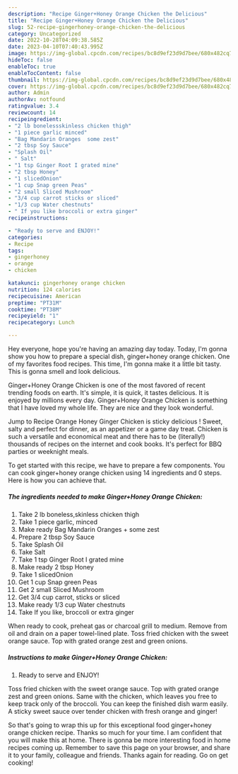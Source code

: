```yaml
---
description: "Recipe Ginger+Honey Orange Chicken the Delicious"
title: "Recipe Ginger+Honey Orange Chicken the Delicious"
slug: 52-recipe-gingerhoney-orange-chicken-the-delicious
category: Uncategorized
date: 2022-10-28T04:09:38.585Z
date: 2023-04-10T07:40:43.995Z
image: https://img-global.cpcdn.com/recipes/bc8d9ef23d9d7bee/680x482cq70/gingerhoney-orange-chicken-recipe-main-photo.jpg
hideToc: false
enableToc: true
enableTocContent: false
thumbnail: https://img-global.cpcdn.com/recipes/bc8d9ef23d9d7bee/680x482cq70/gingerhoney-orange-chicken-recipe-main-photo.jpg
cover: https://img-global.cpcdn.com/recipes/bc8d9ef23d9d7bee/680x482cq70/gingerhoney-orange-chicken-recipe-main-photo.jpg
author: Admin
authorAv: notfound
ratingvalue: 3.4
reviewcount: 14
recipeingredient:
- "2 lb bonelessskinless chicken thigh"
- "1 piece garlic minced"
- "Bag Mandarin Oranges  some zest"
- "2 tbsp Soy Sauce"
- "Splash Oil"
- " Salt"
- "1 tsp Ginger Root I grated mine"
- "2 tbsp Honey"
- "1 slicedOnion"
- "1 cup Snap green Peas"
- "2 small Sliced Mushroom"
- "3/4 cup carrot sticks or sliced"
- "1/3 cup Water chestnuts"
- " If you like broccoli or extra ginger"
recipeinstructions:

- "Ready to serve and ENJOY!"
categories:
- Recipe
tags:
- gingerhoney
- orange
- chicken

katakunci: gingerhoney orange chicken 
nutrition: 124 calories
recipecuisine: American
preptime: "PT31M"
cooktime: "PT38M"
recipeyield: "1"
recipecategory: Lunch

---
```



Hey everyone, hope you're having an amazing day today. Today, I'm gonna show you how to prepare a special dish, ginger+honey orange chicken. One of my favorites food recipes. This time, I'm gonna make it a little bit tasty. This is gonna smell and look delicious.

Ginger+Honey Orange Chicken is one of the most favored of recent trending foods on earth. It's simple, it is quick, it tastes delicious. It is enjoyed by millions every day. Ginger+Honey Orange Chicken is something that I have loved my whole life. They are nice and they look wonderful.

Jump to Recipe Orange Honey Ginger Chicken is sticky delicious ! Sweet, salty and perfect for dinner, as an appetizer or a game day treat. Chicken is such a versatile and economical meat and there has to be (literally!) thousands of recipes on the internet and cook books. It&#39;s perfect for BBQ parties or weeknight meals.


To get started with this recipe, we have to prepare a few components. You can cook ginger+honey orange chicken using 14 ingredients and 0 steps. Here is how you can achieve that.

<!--inarticleads1-->

##### The ingredients needed to make Ginger+Honey Orange Chicken:

1. Take 2 lb boneless,skinless chicken thigh
1. Take 1 piece garlic, minced
1. Make ready Bag Mandarin Oranges + some zest
1. Prepare 2 tbsp Soy Sauce
1. Take Splash Oil
1. Take  Salt
1. Take 1 tsp Ginger Root I grated mine
1. Make ready 2 tbsp Honey
1. Take 1 slicedOnion
1. Get 1 cup Snap green Peas
1. Get 2 small Sliced Mushroom
1. Get 3/4 cup carrot, sticks or sliced
1. Make ready 1/3 cup Water chestnuts
1. Take  If you like, broccoli or extra ginger


When ready to cook, preheat gas or charcoal grill to medium. Remove from oil and drain on a paper towel-lined plate. Toss fried chicken with the sweet orange sauce. Top with grated orange zest and green onions. 

<!--inarticleads2-->

##### Instructions to make Ginger+Honey Orange Chicken:


1. Ready to serve and ENJOY!

Toss fried chicken with the sweet orange sauce. Top with grated orange zest and green onions. Same with the chicken, which leaves you free to keep track only of the broccoli. You can keep the finished dish warm easily. A sticky sweet sauce over tender chicken with fresh orange and ginger! 

So that's going to wrap this up for this exceptional food ginger+honey orange chicken recipe. Thanks so much for your time. I am confident that you will make this at home. There is gonna be more interesting food in home recipes coming up. Remember to save this page on your browser, and share it to your family, colleague and friends. Thanks again for reading. Go on get cooking!
